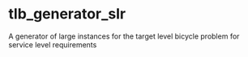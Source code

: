 # tlb_generator_slr
A generator of large instances for the target level bicycle problem for service level requirements
